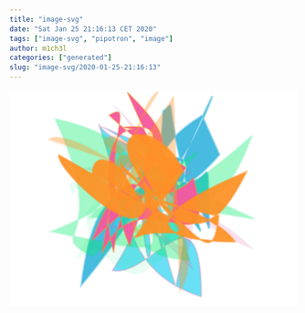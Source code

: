 ```yaml
---
title: "image-svg"
date: "Sat Jan 25 21:16:13 CET 2020"
tags: ["image-svg", "pipotron", "image"]
author: m1ch3l
categories: ["generated"]
slug: "image-svg/2020-01-25-21:16:13"
---
```


![](image.svg)
